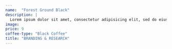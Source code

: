 ```yaml
---
name:  "Forest Ground Black"
description: |
  Lorem ipsum dolor sit amet, consectetur adipisicing elit, sed do eiusmod tempor incididunt ut labore et dolore magna aliqua. Ut enim ad minim veniam, quis nostrud exercitation ullamco laboris nisi ut aliquip ex ea commodo consequat.
image:
price: 9
coffee-type: "Black Coffee"
title: "BRANDING & RESEARCH"
---
```

